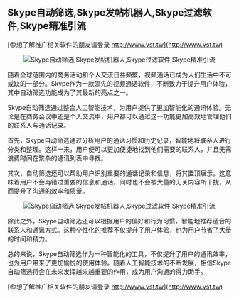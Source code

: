## **Skype自动筛选,Skype发帖机器人,Skype过滤软件,Skype精准引流**

[😍想了解推广相关软件的朋友请登录 http://www.vst.tw](http://www.vst.tw)

 <center><img src="https://vst.tw/MP4/tuiguang/png/2.png" alt="Skype自动筛选,Skype发帖机器人,Skype过滤软件,Skype精准引流"></center>

随着全球范围内的商务活动和个人交流日益频繁，视频通话已成为人们生活中不可或缺的一部分。Skype作为一款领先的视频通话软件，不断致力于提升用户体验，其中自动筛选功能成为了其最新的亮点之一。

Skype自动筛选通过整合人工智能技术，为用户提供了更加智能化的通讯体验。无论是在商务会议中还是个人交流中，用户都可以通过这一功能更加高效地管理他们的联系人与通话记录。

首先，Skype自动筛选通过分析用户的通话习惯和历史记录，智能地将联系人进行分类和整理。这样一来，用户便可以更加便捷地找到他们需要的联系人，并且无需浪费时间在繁杂的通讯列表中寻找。

其次，自动筛选还可以帮助用户识别重要的通话记录和信息，将其置顶展示。这意味着用户不会再错过重要的信息和通话，同时也不会被大量的无关内容所干扰，从而提升了沟通的效率和质量。

 <center><img src="https://vst.tw/MP4/tuiguang/png/5.png" alt="Skype自动筛选,Skype发帖机器人,Skype过滤软件,Skype精准引流"></center>

除此之外，Skype自动筛选还可以根据用户的偏好和行为习惯，智能地推荐适合的联系人和通讯方式。这种个性化的推荐不仅提升了用户体验，也为用户节省了大量的时间和精力。

总的来说，Skype自动筛选作为一种智能化的工具，不仅提升了用户的通讯效率，也为用户带来了更加愉悦的使用体验。随着人工智能技术的不断发展，相信Skype自动筛选将会在未来发挥越来越重要的作用，成为用户沟通的得力助手。

[😍想了解推广相关软件的朋友请登录 http://www.vst.tw](http://www.vst.tw)




